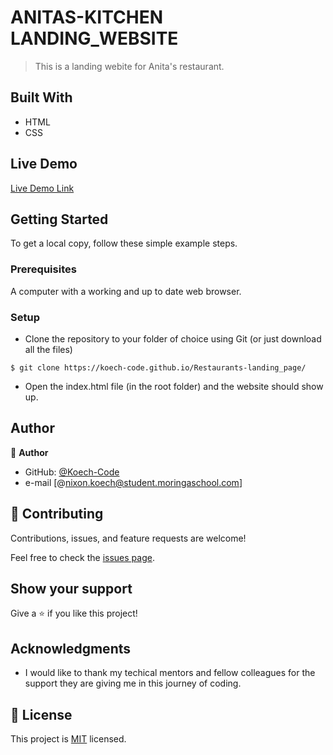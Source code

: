 

# ANITAS-KITCHEN LANDING_WEBSITE

> This is a landing webite for Anita's restaurant.


## Built With

- HTML
- CSS
 

## Live Demo

[Live Demo Link](https://koech-code.github.io/Restaurants-landing_page/)


## Getting Started

To get a local copy, follow these simple example steps.

### Prerequisites

A computer with a working and up to date web browser.

### Setup

- Clone the repository to your folder of choice using Git (or just download all the files)
```
$ git clone https://koech-code.github.io/Restaurants-landing_page/

```
- Open the index.html file (in the root folder) and the website should show up.

## Author

👤 **Author**

- GitHub: [@Koech-Code](https://koech-code.github.io/Restaurants-landing_page/)
- e-mail [@nixon.koech@student.moringaschool.com]





## 🤝 Contributing

Contributions, issues, and feature requests are welcome!

Feel free to check the [issues page](https://github.com/Koech-code/Restaurants-landing_page.git).

## Show your support

Give a ⭐️ if you like this project!
## Acknowledgments

- I would like to thank my techical mentors and fellow colleagues for the support they are giving me in this journey of coding.

## 📝 License

This project is [MIT](LICENCE) licensed.
